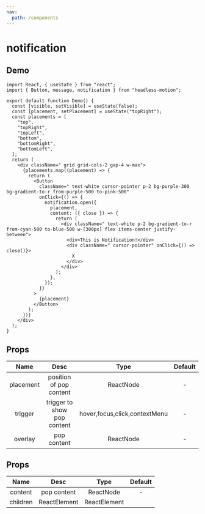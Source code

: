 ```yaml
---
nav:
  path: /components
---
```


# notification

## Demo

```tsx
import React, { useState } from "react";
import { Button, message, notification } from "headless-motion";

export default function Demo() {
  const [visible, setVisible] = useState(false);
  const [placement, setPlacement] = useState("topRight");
  const placements = [
    "top",
    "topRight",
    "topLeft",
    "bottom",
    "bottomRight",
    "bottomLeft",
  ];
  return (
    <div className=" grid grid-cols-2 gap-4 w-max">
      {placements.map((placement) => {
        return (
          <Button
            className=" text-white cursor-pointer p-2 bg-purple-300 bg-gradient-to-r from-purple-500 to-pink-500"
            onClick={() => {
              notification.open({
                placement,
                content: ({ close }) => {
                  return (
                    <div className=" text-white p-2 bg-gradient-to-r from-cyan-500 to-blue-500 w-[300px] flex items-center justify-between">
                      <div>This is Notification!</div>
                      <div className=" cursor-pointer" onClick={() => close()}>
                        X
                      </div>
                    </div>
                  );
                },
              });
            }}
          >
            {placement}
          </Button>
        );
      })}
    </div>
  );
}
```

## Props

|   Name    |            Desc             |             Type              | Default |
| :-------: | :-------------------------: | :---------------------------: | :-----: |
| placement |   position of pop content   |           ReactNode           |    -    |
|  trigger  | trigger to show pop content | hover,focus,click,contextMenu |    -    |
|  overlay  |         pop content         |           ReactNode           |    -    |

## Props

|   Name   |     Desc     |     Type     | Default |
| :------: | :----------: | :----------: | :-----: |
| content  | pop content  |  ReactNode   |    -    |
| children | ReactElement | ReactElement |         |
